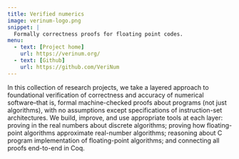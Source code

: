 ```yaml
---
title: Verified numerics
image: verinum-logo.png
snippet: |
  Formally correctness proofs for floating point codes.
menu:
  - text: [Project home]
    url: https://verinum.org/
  - text: [Github]
    url: https://github.com/VeriNum
---
```


In this collection of research projects, we take a layered approach to
foundational verification of correctness and accuracy of numerical
software–that is, formal machine-checked proofs about programs (not
just algorithms), with no assumptions except specifications of
instruction-set architectures. We build, improve, and use appropriate
tools at each layer: proving in the real numbers about discrete
algorithms; proving how floating-point algorithms approximate
real-number algorithms; reasoning about C program implementation of
floating-point algorithms; and connecting all proofs end-to-end in
Coq.
